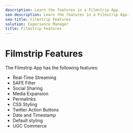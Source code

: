 ```yaml
---
description: Learn the features in a Filmstrip App.
seo-description: Learn the features in a Filmstrip App.
seo-title: Filmstrip Features
solution: Experience Manager
title: Filmstrip Features
---
```


# Filmstrip Features

The Filmstrip App has the following features:

* Real-Time Streaming
* SAFE Filter
* Social Sharing
* Media Expansion
* Permalinks
* CSS Styling
* Twitter Action Buttons
* Date and Timestamp
* Default styling
* UGC Commerce
